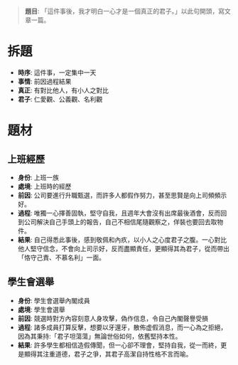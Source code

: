 > **題目**:
> 「這件事後，我才明白一心才是一個真正的君子。」以此句開頭，寫文章一篇。

# 拆題
- **時序**: 這件事，一定集中一天
- **事情**: 前因過程結果
- **真正**: 有對比他人，有小人之對比
- **君子**: 仁愛觀、公義觀、名利觀

# 題材
## 上班經歷
- **身份**: 上班一族
- **處境**: 上班時的經歷
- **前因**: 公司要進行升職甄選，而許多人都假作努力，甚至思賢是向上司頻頻示好。
- **過程**: 唯獨一心擇善固執，堅守自我，且週年大會沒有出席最後酒會，反而回到公司解決自己手頭上的報告，自己不相信尾隨觀察之，佯裝也要回去取物件。
- **結果**: 自己得悉此事後，感到敬佩和內疚，以小人之心度君子之腹。一心對比他人堅守信念，不會向上司示好，反而盡顯責任，更顯得其為君子，從而帶出「恪守己責、不慕名利」一面。

## 學生會選舉
- **身份**: 學生會選舉內閣成員
- **處境**: 學生會選舉
- **前因**: 競選時對方內容刻意人身攻擊，偽作信息，令自己內閣聲譽受損
- **過程**: 諸多成員打算反擊，想要以牙還牙，散佈虚假消息，而一心為之拒絕，因為其秉持:「君子坦蕩蕩」無論世俗如何，依舊堅持本性。
- **結果**: 許多學生都相信造假傳聞，但一心卻不理會，堅持自我，從一而終，更是顯得其注重道德，君子之爭，其君子高潔自持性格不言而喻。
